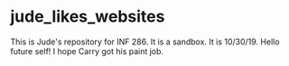 # jude_likes_websites
This is Jude's repository for INF 286. It is a sandbox. It is 10/30/19. Hello future self! I hope Carry got his paint job.
